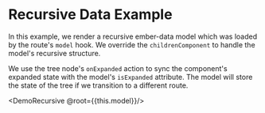 # Recursive Data Example

In this example, we render a recursive ember-data model which was loaded by the
route's `model` hook. We override the `childrenComponent` to handle the model's
recursive structure.

We use the tree node's `onExpanded` action to sync the component's expanded
state with the model's `isExpanded` attribute. The model will store the state
of the tree if we transition to a different route.

<DemoRecursive @root={{this.model}}/>
